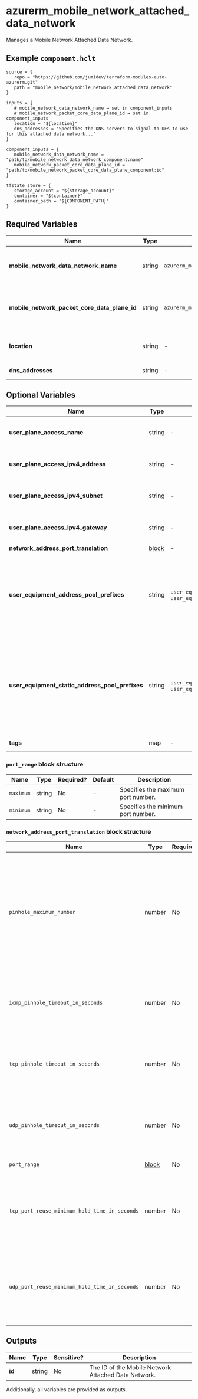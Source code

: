 # azurerm_mobile_network_attached_data_network

Manages a Mobile Network Attached Data Network.

## Example `component.hclt`

```hcl
source = {
   repo = "https://github.com/jumidev/terraform-modules-auto-azurerm.git"   
   path = "mobile_network/mobile_network_attached_data_network"   
}

inputs = {
   # mobile_network_data_network_name → set in component_inputs
   # mobile_network_packet_core_data_plane_id → set in component_inputs
   location = "${location}"   
   dns_addresses = "Specifies the DNS servers to signal to UEs to use for this attached data network..."   
}

component_inputs = {
   mobile_network_data_network_name = "path/to/mobile_network_data_network_component:name"   
   mobile_network_packet_core_data_plane_id = "path/to/mobile_network_packet_core_data_plane_component:id"   
}

tfstate_store = {
   storage_account = "${storage_account}"   
   container = "${container}"   
   container_path = "${COMPONENT_PATH}"   
}

```

## Required Variables

| Name | Type |  possible values |  Description |
| ---- | --------- |  ----------- | ----------- |
| **mobile_network_data_network_name** | string |  `azurerm_mobile_network_data_network`  |  Specifies the name of the `azurerm_mobile_network_data_network` which the Attached Data Network belongs to, Changing this forces a new Mobile Network Attached Data Network to be created. | 
| **mobile_network_packet_core_data_plane_id** | string |  `azurerm_mobile_network_packet_core_data_plane`  |  Specifies the ID of the `azurerm_mobile_network_packet_core_data_plane` which the Mobile Network Attached Data Network belongs to. Changing this forces a new Mobile Network Attached Data Network to be created. | 
| **location** | string |  -  |  Specifies the Azure Region where the Mobile Network Attached Data Network should exist. Changing this forces a new Mobile Network Attached Data Network to be created. | 
| **dns_addresses** | string |  -  |  Specifies the DNS servers to signal to UEs to use for this attached data network. | 

## Optional Variables

| Name | Type |  possible values |  Description |
| ---- | --------- |  ----------- | ----------- |
| **user_plane_access_name** | string |  -  |  Specifies the logical name for the user data plane interface. This should match one of the interfaces configured on your Azure Stack Edge device. | 
| **user_plane_access_ipv4_address** | string |  -  |  The IPv4 address for the user data plane interface. This should match one of the interfaces configured on your Azure Stack Edge device. | 
| **user_plane_access_ipv4_subnet** | string |  -  |  The IPv4 subnet for the user data plane interface. This should match one of the interfaces configured on your Azure Stack Edge device. | 
| **user_plane_access_ipv4_gateway** | string |  -  |  The default IPv4 gateway for the user data plane interface. This should match one of the interfaces configured on your Azure Stack Edge device. | 
| **network_address_port_translation** | [block](#network_address_port_translation-block-structure) |  -  |  A `network_address_port_translation` block. | 
| **user_equipment_address_pool_prefixes** | string |  `user_equipment_address_pool_prefixes`, `user_equipment_static_address_pool_prefix`  |  Specifies the user equipment (UE) address pool prefixes for the attached data network from which the packet core instance will dynamically assign IP addresses to UEs. The packet core instance assigns an IP address to a UE when the UE sets up a PDU session. At least one of `user_equipment_address_pool_prefixes` and `user_equipment_static_address_pool_prefix`. If you define both, they must be of the same size. | 
| **user_equipment_static_address_pool_prefixes** | string |  `user_equipment_address_pool_prefix`, `user_equipment_static_address_pool_prefixes`  |  Specifies the user equipment (UE) address pool prefixes for the attached data network from which the packet core instance will assign static IP addresses to UEs. The packet core instance assigns an IP address to a UE when the UE sets up a PDU session. The static IP address for a specific UE is set in StaticIPConfiguration on the corresponding SIM resource. At least one of `user_equipment_address_pool_prefix` and `user_equipment_static_address_pool_prefixes`. If you define both, they must be of the same size. | 
| **tags** | map |  -  |  A mapping of tags which should be assigned to the Mobile Network Attached Data Network. | 

### `port_range` block structure

| Name | Type | Required? | Default | Description |
| ---- | ---- | --------- | ------- | ----------- |
| `maximum` | string | No | - | Specifies the maximum port number. |
| `minimum` | string | No | - | Specifies the minimum port number. |

### `network_address_port_translation` block structure

| Name | Type | Required? | Default | Description |
| ---- | ---- | --------- | ------- | ----------- |
| `pinhole_maximum_number` | number | No | - | Maximum number of UDP and TCP pinholes that can be open simultaneously on the core interface. For 5G networks, this is the N6 interface. For 4G networks, this is the SGi interface. Must be between 1 and 65536. |
| `icmp_pinhole_timeout_in_seconds` | number | No | 180 | Pinhole timeout for ICMP pinholes in seconds. Must between '1' to '180', Default to '180'. |
| `tcp_pinhole_timeout_in_seconds` | number | No | 180 | Pinhole timeout for TCP pinholes in seconds. Must between '1' to '180', Default to '180'. |
| `udp_pinhole_timeout_in_seconds` | number | No | 180 | Pinhole timeout for UDP pinholes in seconds. Must between '1' to '180', Default to '180'. |
| `port_range` | [block](#port_range-block-structure) | No | - | A 'port_range' block. |
| `tcp_port_reuse_minimum_hold_time_in_seconds` | number | No | 120 | Minimum time in seconds that will pass before a TCP port that was used by a closed pinhole can be reused. Defaults to '120'. |
| `udp_port_reuse_minimum_hold_time_in_seconds` | number | No | 60 | Minimum time in seconds that will pass before a UDP port that was used by a closed pinhole can be reused. Defaults to '60'. |



## Outputs

| Name | Type | Sensitive? | Description |
| ---- | ---- | --------- | --------- |
| **id** | string | No  | The ID of the Mobile Network Attached Data Network. | 

Additionally, all variables are provided as outputs.
